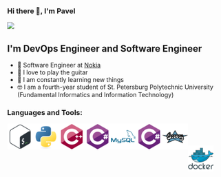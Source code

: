### Hi there 👋, I'm Pavel

![](https://komarev.com/ghpvc/?username=paveldat)

## I'm DevOps Engineer and Software Engineer
- 💼 Software Engineer at [Nokia](https://www.nokia.com/)
- 🎉 I love to play the guitar
- 🥅 I am constantly learning new things
- 🤓 I am a fourth-year student of St. Petersburg Polytechnic University (Fundamental Informatics and Information Technology)

### Languages and Tools:
<img align="left" alt="Bash" width="60px" src="https://github.com/paveldat/paveldat/blob/main/img/bash.svg" />
<img align="left" alt="Python" width="60px" src="https://github.com/paveldat/paveldat/blob/main/img/python.svg" />
<img align="left" alt="C++" width="60px" src="https://github.com/paveldat/paveldat/blob/main/img/c%2B%2B.svg" />
<img align="left" alt="C#" width="60px" src="https://github.com/paveldat/paveldat/blob/main/img/c%23.svg" />
<img align="left" alt="MySQL" width="60px" src="https://github.com/paveldat/paveldat/blob/main/img/mysql.svg" />
<img align="left" alt="C#" width="60px" src="https://github.com/paveldat/paveldat/blob/main/img/c%23.svg" />
<img align="left" alt="Groovy" width="60px" src="https://github.com/paveldat/paveldat/blob/main/img/groovy.svg" />

<br>
<br>
<br>

<img align="left" alt="Docker" width="60px" src="https://github.com/paveldat/paveldat/blob/main/img/docker.svg" />

[linkedin]: https://www.linkedin.com/in/pavel-dat-11699420b/
[instagram]: https://www.instagram.com/pasha_dats/
[vk]: https://vk.com/pashkadats